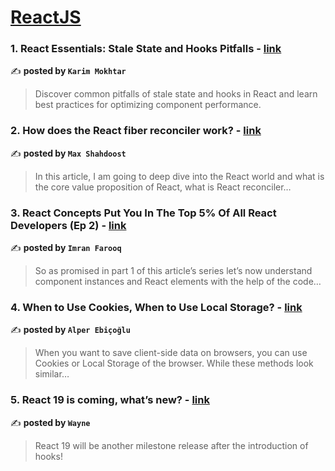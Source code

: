 
<h1><a href=https://medium.com/tag/reactjs/recommended target="_blank" rel="noopener noreferrer">ReactJS</a></h1>
<h3>1. React Essentials: Stale State and Hooks Pitfalls - <a href="https://medium.com/@karim-mokhtar/react-essentials-stale-state-and-hooks-pitfalls-804c8ff174fb" target="_blank" rel="noopener noreferrer">link</a></h3>

✍️ **posted by `Karim Mokhtar`**

<blockquote>Discover common pitfalls of stale state and hooks in React and learn best practices for optimizing component performance.</blockquote>

<h3>2. How does the React fiber reconciler work? - <a href="https://medium.com/@maxtsh/how-does-the-react-fiber-reconciler-work-77c3650127da" target="_blank" rel="noopener noreferrer">link</a></h3>

✍️ **posted by `Max Shahdoost`**

<blockquote>In this article, I am going to deep dive into the React world and what is the core value proposition of React, what is React reconciler…</blockquote>

<h3>3. React Concepts Put You In The Top 5% Of All React Developers (Ep 2) - <a href="https://medium.com/gitconnected/react-concepts-put-you-in-the-top-5-of-all-react-developers-ep-2-dd25ec774f8d" target="_blank" rel="noopener noreferrer">link</a></h3>

✍️ **posted by `Imran Farooq`**

<blockquote>So as promised in part 1 of this article’s series let’s now understand component instances and React elements with the help of the code…</blockquote>

<h3>4. When to Use Cookies, When to Use Local Storage? - <a href="https://medium.com/abp-community/cookies-vs-local-storage-d31a3132ad4e" target="_blank" rel="noopener noreferrer">link</a></h3>

✍️ **posted by `Alper Ebiçoğlu`**

<blockquote>When you want to save client-side data on browsers, you can use Cookies or Local Storage of the browser. While these methods look similar…</blockquote>

<h3>5. React 19 is coming, what’s new? - <a href="https://medium.com/stackademic/react-19-is-coming-whats-new-79e2d4b948e4" target="_blank" rel="noopener noreferrer">link</a></h3>

✍️ **posted by `Wayne`**

<blockquote>React 19 will be another milestone release after the introduction of hooks!</blockquote>

